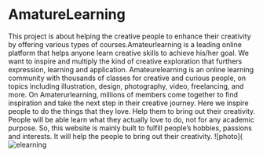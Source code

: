 # AmatureLearning
This project is about helping the creative people to enhance their creativity by 
offering various types of courses.Amateurlearning is a leading online platform that 
helps anyone learn creative skills to achieve his/her goal. We want to inspire and 
multiply the kind of creative exploration that furthers expression, learning and 
application.
    Amateurelearning is an online learning community with thousands of 
classes for creative and curious people, on topics including illustration, design, 
photography, video, freelancing, and more. On Amaterurlearning, millions of 
members come together to find inspiration and take the next step in their creative 
journey. Here we inspire people to do the things that they love. Help them to bring out 
their creativity. People will be able learn what they actually love to do, not for any 
academic purpose. So, this website is mainly built to fulfill people’s hobbies, passions 
and interests. It will help the people to bring out their creativity. 
![photo](![elearning](https://user-images.githubusercontent.com/62103596/225211417-83c0e7ea-cd33-4aec-9671-f0679f16348b.PNG)
